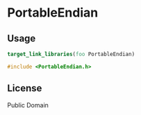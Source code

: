 # PortableEndian

## Usage

```cmake
target_link_libraries(foo PortableEndian)
```

```cpp
#include <PortableEndian.h>
```

## License
Public Domain
